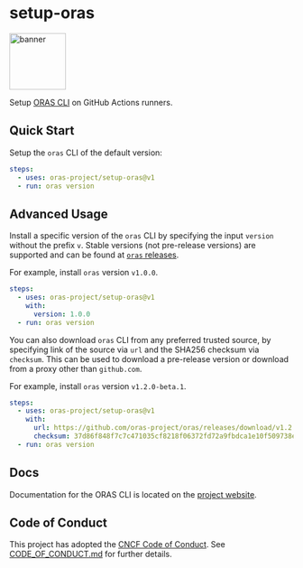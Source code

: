 # setup-oras

<p align="left">
<a href="https://oras.land/"><img src="https://oras.land/img/oras.svg" alt="banner" width="100px"></a>
</p>

Setup [ORAS CLI](https://github.com/oras-project/oras) on GitHub Actions runners.

## Quick Start

Setup the `oras` CLI of the default version:

```yaml
steps:
  - uses: oras-project/setup-oras@v1
  - run: oras version
```

## Advanced Usage

Install a specific version of the `oras` CLI by specifying the input `version` without the prefix `v`. Stable versions (not pre-release versions) are supported and can be found at [`oras` releases](https://github.com/oras-project/oras/releases).

For example, install `oras` version `v1.0.0`.

```yaml
steps:
  - uses: oras-project/setup-oras@v1
    with:
      version: 1.0.0
  - run: oras version
```

You can also download `oras` CLI from any preferred trusted source, by specifying link of the source via `url` and the SHA256 checksum via `checksum`. This can be used to download a pre-release version or download from a proxy other than `github.com`. 

For example, install `oras` version `v1.2.0-beta.1`.

```yaml
steps:
  - uses: oras-project/setup-oras@v1
    with:
      url: https://github.com/oras-project/oras/releases/download/v1.2.0-beta.1/oras_1.2.0-beta.1_linux_amd64.tar.gz
      checksum: 37d86f848f7c7c471035cf8218f06372fd72a9fbdca1e10f509738e222b3b2be
  - run: oras version
```

## Docs

Documentation for the ORAS CLI is located on
the [project website](https://oras.land/docs/category/cli).

## Code of Conduct

This project has adopted the [CNCF Code of Conduct](https://github.com/cncf/foundation/blob/master/code-of-conduct.md). See [CODE_OF_CONDUCT.md](CODE_OF_CONDUCT.md) for further details.
